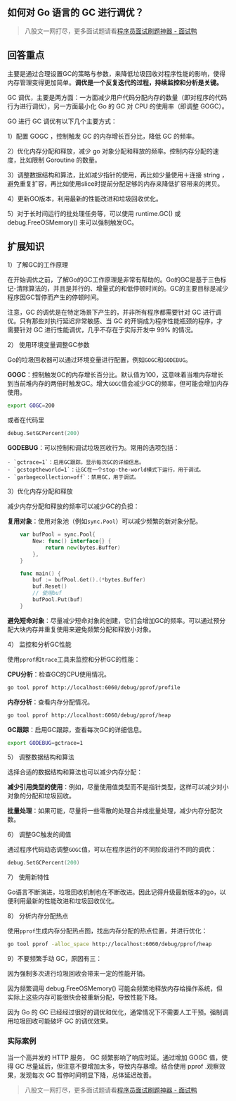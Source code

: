 ## 如何对 Go 语言的 GC 进行调优？
> 八股文一网打尽，更多面试题请看[程序员面试刷题神器 - 面试鸭](https://www.mianshiya.com/)

## 回答重点 

主要是通过合理设置GC的策略与参数，来降低垃圾回收对程序性能的影响，使得内存管理变得更加简单。**调优是一个反复迭代的过程，持续监控和分析是关键。**

GC 调优，主要是两方面：一方面减少用户代码分配内存的数量（即对程序的代码行为进行调优），另一方面最小化 Go 的 GC 对 CPU 的使用率（即调整 GOGC）。

GO 进行 GC 调优有以下几个主要方式：

1）配置 GOGC ，控制触发 GC 的内存增长百分比，降低 GC 的频率。

2）优化内存分配和释放，减少 go 对象分配和释放的频率。控制内存分配的速度，比如限制 Goroutine 的数量。

3）调整数据结构和算法，比如减少指针的使用，再比如少量使用＋连接 string ，避免重复扩容，再比如使用slice时提前分配足够的内存来降低扩容带来的拷贝。

4）更新GO版本，利用最新的性能改进和垃圾回收优化。

5）对于长时间运行的批处理任务等，可以使用 runtime.GC() 或 debug.FreeOSMemory() 来可以强制触发GC。
 

## 扩展知识

1）了解GC的工作原理

在开始调优之前，了解Go的GC工作原理是非常有帮助的。Go的GC是基于三色标记-清除算法的，并且是并行的、增量式的和低停顿时间的。GC的主要目标是减少程序因GC暂停而产生的停顿时间。

注意，GC 的调优是在特定场景下产生的，并非所有程序都需要针对 GC 进行调优。只有那些对执行延迟非常敏感、当 GC 的开销成为程序性能瓶颈的程序，才需要针对 GC 进行性能调优，几乎不存在于实际开发中 99% 的情况。

2） 使用环境变量调整GC参数

Go的垃圾回收器可以通过环境变量进行配置，例如`GOGC`和`GODEBUG`。

**GOGC**：控制触发GC的内存增长百分比。默认值为100，这意味着当堆内存增长到当前堆内存的两倍时触发GC。增大`GOGC`值会减少GC的频率，但可能会增加内存使用。

```sh
export GOGC=200
```
    
或者在代码里
```go
debug.SetGCPercent(200)
```

**GODEBUG**：可以控制和调试垃圾回收行为。常用的选项包括：

    - `gctrace=1`：启用GC跟踪，显示每次GC的详细信息。
    - `gcstoptheworld=1`：让GC在一个stop-the-world模式下运行，用于调试。
    - `garbagecollection=off`：禁用GC，用于调试。


3）优化内存分配和释放

减少内存分配和释放的频率可以减少GC的负担：

**复用对象**：使用对象池（例如`sync.Pool`）可以减少频繁的新对象分配。
```go
    var bufPool = sync.Pool{
        New: func() interface{} {
            return new(bytes.Buffer)
        },
    }

    func main() {
        buf := bufPool.Get().(*bytes.Buffer)
        buf.Reset()
        // 使用buf
        bufPool.Put(buf)
    }
 ```

**避免短命对象**：尽量减少短命对象的创建，它们会增加GC的频率。可以通过预分配大块内存并重复使用来避免频繁分配和释放小对象。

4） 监控和分析GC性能

使用`pprof`和`trace`工具来监控和分析GC的性能：

**CPU分析**：检查GC的CPU使用情况。

```sh
go tool pprof http://localhost:6060/debug/pprof/profile
```

**内存分析**：查看内存分配情况。

```sh
go tool pprof http://localhost:6060/debug/pprof/heap
```

**GC跟踪**：启用GC跟踪，查看每次GC的详细信息。

```sh
export GODEBUG=gctrace=1
```

5） 调整数据结构和算法

选择合适的数据结构和算法也可以减少内存分配：

**减少引用类型的使用**：例如，尽量使用值类型而不是指针类型，这样可以减少对小对象的分配和垃圾回收。

**批量处理**：如果可能，尽量将一些零散的处理合并成批量处理，减少内存分配次数。

6） 调整GC触发的阈值

通过程序代码动态调整`GOGC`值，可以在程序运行的不同阶段进行不同的调优：

```go
debug.SetGCPercent(200)
```

7） 使用新特性

Go语言不断演进，垃圾回收机制也在不断改进。因此记得升级最新版本的go，以便利用最新的性能改进和垃圾回收优化。

8） 分析内存分配热点

使用`pprof`生成内存分配热点图，找出内存分配的热点位置，并进行优化：

```sh
go tool pprof -alloc_space http://localhost:6060/debug/pprof/heap
```

9）不要频繁手动 GC，原因有三：

因为强制多次进行垃圾回收会带来一定的性能开销。

因为频繁调用 debug.FreeOSMemory() 可能会频繁地释放内存给操作系统，但实际上这些内存可能很快会被重新分配，导致性能下降。

因为 Go 的 GC 已经经过很好的调优和优化，通常情况下不需要人工干预。强制调用垃圾回收可能破坏 GC 的调优效果。

### 实际案例

当一个高并发的 HTTP 服务， GC 频繁影响了响应时延。通过增加 GOGC 值，使得 GC 尽量延后，但注意不要增加太多，导致内存暴增。结合使用 pprof .观察效果，发现每次 GC 暂停时间明显下降，总体延迟改善。

> 八股文一网打尽，更多面试题请看[程序员面试刷题神器 - 面试鸭](https://www.mianshiya.com/)